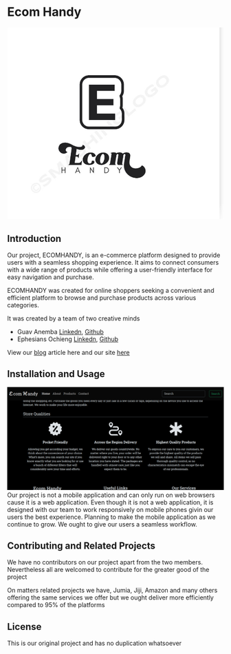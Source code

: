 # Ecom Handy
![ecomlogo](ecomlogo.JPG)
## Introduction

Our project, ECOMHANDY, is an e-commerce platform designed to provide users with a seamless shopping experience. 
It aims to connect consumers with a wide range of products while offering a user-friendly interface for easy navigation and purchase.

ECOMHANDY was created for online shoppers seeking a convenient and efficient platform to browse and purchase products across various categories.

It was created by a team of two creative minds
- Guav Anemba [Linkedn](https://www.linkedin.com/in/guav-gharddammez-a25a29278?utm_source=share&utm_campaign=share_via&utm_content=profile&utm_medium=android_app), [Github](https://github.com/Gharddammez)
- Ephesians Ochieng [Linkedn](https://www.linkedin.com/in/ephesians-ochieng-okoth-a14955262/), [Github](https://github.com/quiesscent)

View our [blog]() article here and our site [here]()

## Installation and Usage

![image](image.png)
Our project is not a mobile application and can only run on web browsers cause it is a web application. Even though it is not a web application, it is designed with our team to work responsively on mobile phones givin our users the best experience.
Planning to make the mobile application as we continue to grow. We ought to give our users a seamless workflow.

## Contributing and Related Projects

We have no contributors on our project apart from the two members. Nevertheless all are welcomed to contribute for the greater good of the project

On matters related projects we have, Jumia, Jiji, Amazon and many others offering the same services we offer but we ought deliver more efficiently compared to 95% of the platforms

## License

This is our original project and has no duplication whatsoever

